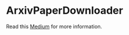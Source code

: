 # ArxivPaperDownloader

Read this [Medium](https://medium.com/@zakariarafifahmi/unduh-otomatis-semua-file-pdf-dari-situs-web-arxiv-20b1ed5eb55e) for more information.

